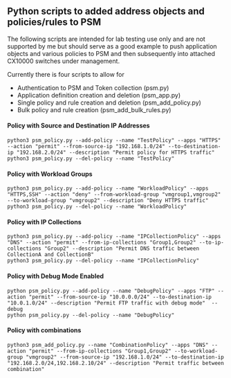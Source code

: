 ## Python scripts to added address objects and policies/rules to PSM 

The following scripts are intended for lab testing use only and are not supported by me but should serve as a good example to push application objects and various policies to PSM and then subsequently into attached CX10000 switches under management. 

Currently there is four scripts to allow for 

* Authentication to PSM and Token collection   (psm.py)
* Application definition creation and deletion (psm_app.py)
* Single policy and rule creation and deletion (psm_add_policy.py) 
* Bulk policy and rule creation                (psm_add_bulk_rules.py) 




#### Policy with Source and Destination IP Addresses
```
python3 psm_policy.py --add-policy --name "TestPolicy" --apps "HTTPS" --action "permit" --from-source-ip "192.168.1.0/24" --to-destination-ip "192.168.2.0/24" --description "Permit policy for HTTPS traffic"
python3 psm_policy.py --del-policy --name "TestPolicy"
```


#### Policy with Workload Groups
```
python3 psm_policy.py --add-policy --name "WorkloadPolicy" --apps "HTTPS,SSH" --action "deny" --from-workload-group "vmgroup1,vmgroup2" --to-workload-group "vmgroup2" --description "Deny HTTPS traffic"
python3 psm_policy.py --del-policy --name "WorkloadPolicy" 
```


#### Policy with IP Collections
```
python3 psm_policy.py --add-policy --name "IPCollectionPolicy" --apps "DNS" --action "permit" --from-ip-collections "Group1,Group2" --to-ip-collections "Group2" --description "Permit DNS traffic between CollectionA and CollectionB"
python3 psm_policy.py --del-policy --name "IPCollectionPolicy"
```


#### Policy with Debug Mode Enabled
```
python psm_policy.py --add-policy --name "DebugPolicy" --apps "FTP" --action "permit" --from-source-ip "10.0.0.0/24" --to-destination-ip "10.0.1.0/24" --description "Permit FTP traffic with debug mode"  --debug
python psm_policy.py --del-policy --name "DebugPolicy" 
```

#### Policy with combinations
```
python3 psm_add_policy.py --name "CombinationPolicy" --apps "DNS" --action "permit" --from-ip-collections "Group1,Group2" --to-workload-group "vmgroup2" --from-source-ip "192.168.1.0/24" --to-destination-ip "192.168.2.0/24,192.168.2.10/24" --description "Permit traffic between combination"
```
